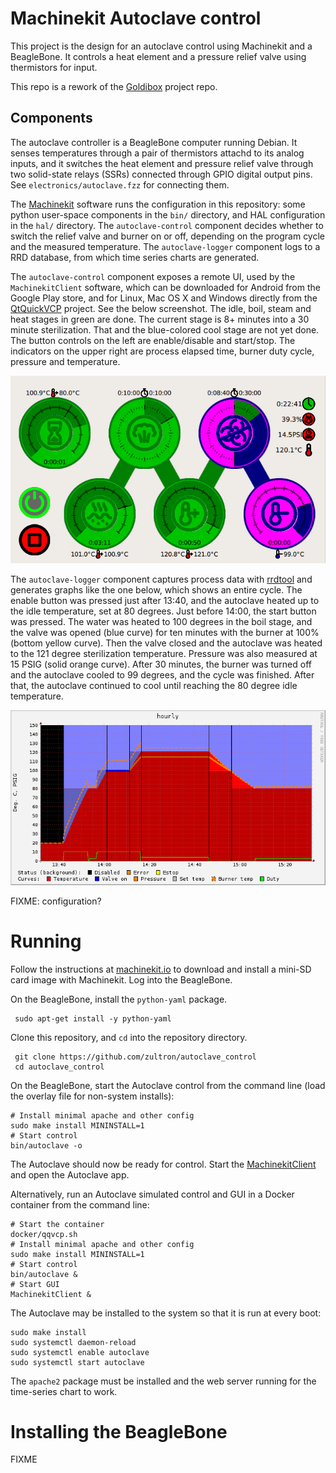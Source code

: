 # Machinekit Autoclave control

This project is the design for an autoclave control using Machinekit
and a BeagleBone.  It controls a heat element and a pressure relief
valve using thermistors for input.

This repo is a rework of the [Goldibox][goldibox] project repo.

[goldibox]: https://github.com/zultron/goldibox/

## Components

The autoclave controller is a BeagleBone computer running Debian.  It
senses temperatures through a pair of thermistors attachd to its
analog inputs, and it switches the heat element and pressure relief
valve through two solid-state relays (SSRs) connected through GPIO
digital output pins.  See `electronics/autoclave.fzz` for connecting
them.

The [Machinekit][machinekit] software runs the configuration in this
repository:  some python user-space components in the `bin/`
directory, and HAL configuration in the `hal/` directory.  The
`autoclave-control` component decides whether to switch the relief
valve and burner on or off, depending on the program cycle and the
measured temperature.  The `autoclave-logger` component logs to a RRD
database, from which time series charts are generated.

The `autoclave-control` component exposes a remote UI, used by the
`MachinekitClient` software, which can be downloaded for Android from
the Google Play store, and for Linux, Mac OS X and Windows directly
from the [QtQuickVCP][qqvcp] project.  See the below screenshot.  The
idle, boil, steam and heat stages in green are done.  The current
stage is 8+ minutes into a 30 minute sterilization.  That and the
blue-colored cool stage are not yet done.  The button controls on the
left are enable/disable and start/stop.  The indicators on the upper
right are process elapsed time, burner duty cycle, pressure and
temperature.

![Autoclave GUI](images/autoclave-gui.png)

The `autoclave-logger` component captures process data with
[rrdtool][rrdtool] and generates graphs like the one below, which
shows an entire cycle.  The enable button was pressed just after
13:40, and the autoclave heated up to the idle temperature, set at 80
degrees.  Just before 14:00, the start button was pressed.  The water
was heated to 100 degrees in the boil stage, and the valve was opened
(blue curve) for ten minutes with the burner at 100% (bottom yellow
curve).  Then the valve closed and the autoclave was heated to the 121
degree sterilization temperature.  Pressure was also measured at 15
PSIG (solid orange curve).  After 30 minutes, the burner was turned
off and the autoclave cooled to 99 degrees, and the cycle was
finished.  After that, the autoclave continued to cool until reaching
the 80 degree idle temperature.

![Autoclave logger](images/autoclave-logger.png)

[rrdtool]: https://oss.oetiker.ch/rrdtool/

FIXME:  configuration?

# Running

Follow the instructions at [machinekit.io][machinekit] to download and
install a mini-SD card image with Machinekit.  Log into the BeagleBone.

On the BeagleBone, install the `python-yaml` package.

     sudo apt-get install -y python-yaml

Clone this repository, and `cd` into the repository directory.

     git clone https://github.com/zultron/autoclave_control
     cd autoclave_control

On the BeagleBone, start the Autoclave control from the command line
(load the overlay file for non-system installs):

    # Install minimal apache and other config
    sudo make install MININSTALL=1
    # Start control
    bin/autoclave -o

The Autoclave should now be ready for control.  Start the
[MachinekitClient][qqvcp] and open the Autoclave app.

Alternatively, run an Autoclave simulated control and GUI in a Docker
container from the command line:

    # Start the container
    docker/qqvcp.sh
    # Install minimal apache and other config
    sudo make install MININSTALL=1
    # Start control
    bin/autoclave &
    # Start GUI
    MachinekitClient &

The Autoclave may be installed to the system so that it is run at
every boot:

    sudo make install
    sudo systemctl daemon-reload
    sudo systemctl enable autoclave
    sudo systemctl start autoclave

The `apache2` package must be installed and the web server running for
the time-series chart to work.

# Installing the BeagleBone

FIXME


[wiki-peltier]: https://en.wikipedia.org/wiki/Thermoelectric_cooling
[machinekit]: http://www.machinekit.io/
[qqvcp]: https://github.com/qtquickvcp/QtQuickVcp
